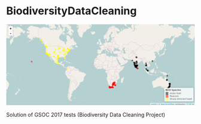 # BiodiversityDataCleaning
![image](https://github.com/jatinrajani/BiodiversityDataCleaning/blob/master/easyplot.png)

Solution of GSOC 2017 tests (Biodiversity Data Cleaning Project)
